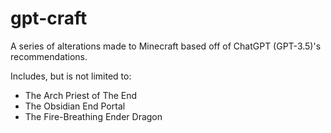 # gpt-craft
A series of alterations made to Minecraft based off of ChatGPT (GPT-3.5)'s recommendations.

Includes, but is not limited to:
- The Arch Priest of The End
- The Obsidian End Portal
- The Fire-Breathing Ender Dragon